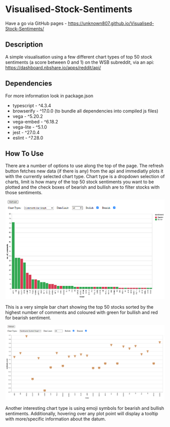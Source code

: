 # Visualised-Stock-Sentiments

Have a go via GitHub pages - https://unknown807.github.io/Visualised-Stock-Sentiments/

## Description

A simple visualisation using a few different chart types of top 50 stock sentiments (a score between 0 and 1) on the WSB subreddit, via an api: https://dashboard.nbshare.io/apps/reddit/api/

## Dependencies

For more information look in package.json

- typescript - ^4.3.4
- browserify - ^17.0.0 (to bundle all dependencies into compiled js files)
- vega - ^5.20.2
- vega-embed - ^6.18.2
- vega-lite - ^5.1.0
- jest - ^27.0.4
- eslint - ^7.28.0

## How To Use

There are a number of options to use along the top of the page. The refresh button fetches new data (if there is any) from the api and immediatly plots it with the currently selected chart type. Chart type is a dropdown selection of charts, limit is how many of the top 50 stock sentiments you want to be plotted and the check boxes of bearish and bullish are to filter stocks with those sentiments.

![](/imgs/img1.PNG)

This is a very simple bar chart showing the top 50 stocks sorted by the highest number of comments and coloured with green for bullish and red for bearish sentiment.

![](/imgs/img2.PNG)

Another interesting chart type is using emoji symbols for bearish and bullish sentiments. Additionally, hovering over any plot point will display a tooltip with more/specific information about the datum.
